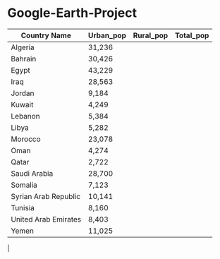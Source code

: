 # Google-Earth-Project
|Country Name        |Urban_pop| Rural_pop| Total_pop |
|--------------------|---------|----------|-----------|
|Algeria             |31,236   |          |           |               |          
|Bahrain             |30,426   |          |           |               |                       
|Egypt               |43,229   |          |           |               |          
|Iraq                |28,563   |          |           |               |     
|Jordan              |9,184    |          |           |               |
|Kuwait              |4,249    |          |           |               |
|Lebanon             |5,384    |          |           |               |
|Libya               |5,282    |          |           |               |
|Morocco             |23,078   |          |           |               |
|Oman                |4,274    |          |           |               |
|Qatar               |2,722    |          |           |               |
|Saudi Arabia        |28,700   |          |           |               |
|Somalia             |7,123    |          |           |               |                           
|Syrian Arab Republic|10,141   |          |           |               |
|Tunisia             |8,160    |          |           |               |
|United Arab Emirates|8,403    |          |           |               |
|Yemen               |11,025   |          |           |               |
|
